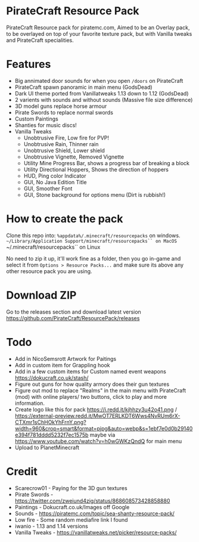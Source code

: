 # PirateCraft Resource Pack
PirateCraft Resource pack for piratemc.com, Aimed to be an Overlay pack, to be overlayed on top of your favorite texture pack, but with Vanilla tweaks and PirateCraft specialities. 

# Features
- Big annimated door sounds for when you open ```/doors``` on PirateCraft
- PirateCraft spawn panoramic in main menu (GodsDead)
- Dark UI theme ported from Vanillatweaks 1.13 down to 1.12 (GodsDead)
- 2 varients with sounds and without sounds (Massive file size difference)
- 3D model guns replace horse armour
- Pirate Swords to replace normal swords
- Custom Paintings
- Shanties for music discs!
- Vanilla Tweaks
  - Unobtrusive Fire, Low fire for PVP!
  - Unobtrusive Rain, Thinner rain
  - Unobtrusive Shield, Lower shield
  - Unobtrusive Vignette, Removed Vignette
  - Utility Mine Progress Bar, shows a progress bar of breaking a block
  - Utility Directional Hoppers, Shows the direction of hoppers
  - HUD, Ping color Indicator
  - GUI, No Java Edition Title
  - GUI, Smoother Font
  - GUI, Stone background for options menu (Dirt is rubbish!)


# How to create the pack
Clone this repo into:
 ```%appdata%/.minecraft/resourcepacks``` on windows.
 ```~/Library/Application Support/minecraft/resourcepacks`` on MacOS
 ```~/.minecraft/resourcepacks`` on Linux

 No need to zip it up, it'll work fine as a folder, then you go in-game and select it from ```Options > Resource Packs...``` and make sure its above any other resource pack you are using.

# Download ZIP 
Go to the releases section and download latest version
https://github.com/PirateCraft/ResourcePack/releases

# Todo
- Add in NicoSemsrott Artwork for Paitings
- Add in custom item for Grappling hook
- Add in a few custom items for Custom named event weapons https://dokucraft.co.uk/stash/
- Figure out guns for how quality armory does their gun textures
- Figure out mod to replace "Realms" in the main menu with PirateCraft (mod) with online players/ two buttons, click to play and more information.
- Create logo like this for pack https://i.redd.it/kjhhzy3u42o41.png / https://external-preview.redd.it/MwOT7ERLKDT6Wws4NvRUm6rX-CTXmr1sChHOkYhFrnY.png?width=960&crop=smart&format=pjpg&auto=webp&s=1ebf7e0d0b29140e394f781dddd5232f7ec1575b maybe via https://www.youtube.com/watch?v=h0wGWKzQndQ for main menu
- Upload to PlanetMinecraft

# Credit
- Scarecrow01 - Paying for the 3D gun textures
- Pirate Swords - https://twitter.com/zweiund4zig/status/868608573428858880
- Paintings - Dokucraft.co.uk/Images off Google
- Sounds - https://piratemc.com/topic/sea-shanty-resource-pack/
- Low fire - Some random mediafire link I found
- iwanio - 1.13 and 1.14 versions
- Vanilla Tweaks - https://vanillatweaks.net/picker/resource-packs/